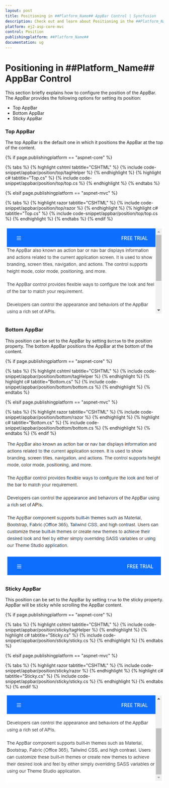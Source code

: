 ```yaml
---
layout: post
title: Positioning in ##Platform_Name## AppBar Control | Syncfusion
description: Check out and learn about Positioning in the ##Platform_Name## AppBar control of Syncfusion Essential JS 2 and more.
platform: ej2-asp-core-mvc
control: Position
publishingplatform: ##Platform_Name##
documentation: ug
---
```


# Positioning in ##Platform_Name## AppBar Control

This section briefly explains how to configure the position of the AppBar. The AppBar provides the following options for setting its position:

* Top AppBar
* Bottom AppBar
* Sticky AppBar

### Top AppBar

The top AppBar is the default one in which it positions the AppBar at the top of the content.

{% if page.publishingplatform == "aspnet-core" %}

{% tabs %}
{% highlight cshtml tabtitle="CSHTML" %}
{% include code-snippet/appbar/position/top/tagHelper %}
{% endhighlight %}
{% highlight c# tabtitle="Top.cs" %}
{% include code-snippet/appbar/position/top/top.cs %}
{% endhighlight %}
{% endtabs %}

{% elsif page.publishingplatform == "aspnet-mvc" %}

{% tabs %}
{% highlight razor tabtitle="CSHTML" %}
{% include code-snippet/appbar/position/top/razor %}
{% endhighlight %}
{% highlight c# tabtitle="Top.cs" %}
{% include code-snippet/appbar/position/top/top.cs %}
{% endhighlight %}
{% endtabs %}
{% endif %}

![AppBar with Top Position](images/top_appbar.png)

### Bottom AppBar

This position can be set to the AppBar by setting `Bottom` to the position property. The bottom AppBar positions the AppBar at the bottom of the content.

{% if page.publishingplatform == "aspnet-core" %}

{% tabs %}
{% highlight cshtml tabtitle="CSHTML" %}
{% include code-snippet/appbar/position/bottom/tagHelper %}
{% endhighlight %}
{% highlight c# tabtitle="Bottom.cs" %}
{% include code-snippet/appbar/position/bottom/bottom.cs %}
{% endhighlight %}
{% endtabs %}

{% elsif page.publishingplatform == "aspnet-mvc" %}

{% tabs %}
{% highlight razor tabtitle="CSHTML" %}
{% include code-snippet/appbar/position/bottom/razor %}
{% endhighlight %}
{% highlight c# tabtitle="Bottom.cs" %}
{% include code-snippet/appbar/position/bottom/bottom.cs %}
{% endhighlight %}
{% endtabs %}
{% endif %}

![AppBar with Bottom Position](images/bottom_appbar.png)

### Sticky AppBar

This position can be set to the AppBar by setting `true` to the sticky property. AppBar will be sticky while scrolling the AppBar content.

{% if page.publishingplatform == "aspnet-core" %}

{% tabs %}
{% highlight cshtml tabtitle="CSHTML" %}
{% include code-snippet/appbar/position/sticky/tagHelper %}
{% endhighlight %}
{% highlight c# tabtitle="Sticky.cs" %}
{% include code-snippet/appbar/position/sticky/sticky.cs %}
{% endhighlight %}
{% endtabs %}

{% elsif page.publishingplatform == "aspnet-mvc" %}

{% tabs %}
{% highlight razor tabtitle="CSHTML" %}
{% include code-snippet/appbar/position/sticky/razor %}
{% endhighlight %}
{% highlight c# tabtitle="Sticky.cs" %}
{% include code-snippet/appbar/position/sticky/sticky.cs %}
{% endhighlight %}
{% endtabs %}
{% endif %}

![AppBar with Sticky Position](images/sticky_appbar.png)